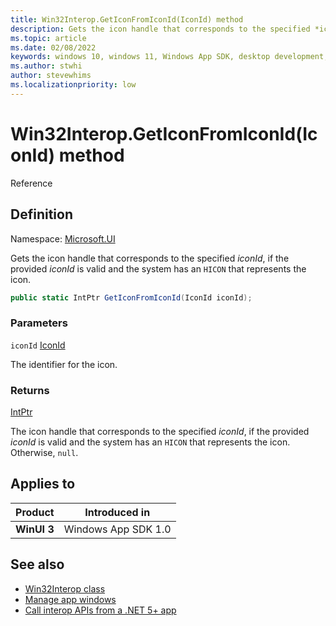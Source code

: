 ```yaml
---
title: Win32Interop.GetIconFromIconId(IconId) method
description: Gets the icon handle that corresponds to the specified *iconId*, if the provided *iconId* is valid and the system has an `HICON` that represents the icon.
ms.topic: article
ms.date: 02/08/2022
keywords: windows 10, windows 11, Windows App SDK, desktop development, winui, Windows UI Library, app sdk, C#, interop, Win32Interop.GetDisplayIdFromMonitor, GetDisplayIdFromMonitor
ms.author: stwhi
author: stevewhims
ms.localizationpriority: low
---
```


# Win32Interop.GetIconFromIconId(IconId) method

Reference

## Definition

Namespace: [Microsoft.UI](microsoft.ui.md)

Gets the icon handle that corresponds to the specified *iconId*, if the provided *iconId* is valid and the system has an `HICON` that represents the icon.

```csharp
public static IntPtr GetIconFromIconId(IconId iconId);
```

### Parameters

`iconId` [IconId](/windows/winui/api/microsoft.ui.iconid)

The identifier for the icon.

### Returns

[IntPtr](/dotnet/api/system.intptr)

The icon handle that corresponds to the specified *iconId*, if the provided *iconId* is valid and the system has an `HICON` that represents the icon. Otherwise, `null`.

## Applies to

| Product | Introduced in |
|-|-|
|**WinUI 3**|Windows App SDK 1.0|

## See also

* [Win32Interop class](microsoft.ui.win32interop.md)
* [Manage app windows](/windows/apps/windows-app-sdk/windowing/windowing-overview)
* [Call interop APIs from a .NET 5+ app](/windows/apps/desktop/modernize/winrt-com-interop-csharp)
